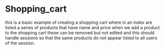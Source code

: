 # Shopping_cart
this is a basic example of creating a shopping cart where in an index are listed a series of products that have name and price when we add a product to the shopping cart these can be removed but not edited and this should handle sessions so that the same products do not appear listed to all users of the session.

